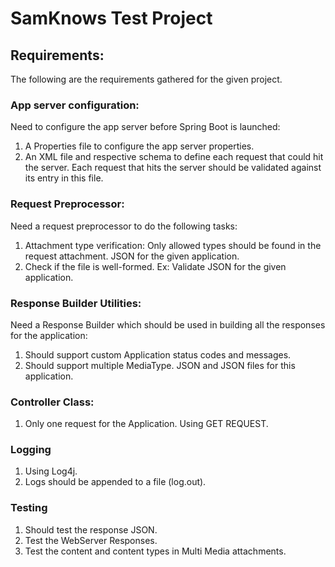 # SamKnows Test Project

## Requirements:
The following are the requirements gathered for the given project.

### App server configuration:
Need to configure the app server before Spring Boot is launched:
1) A Properties file to configure the app server properties.
2) An XML file and respective schema to define each request that could hit the server. Each request that hits the server should be validated against its entry in this file.

### Request Preprocessor:
Need a request preprocessor to do the following tasks:
1) Attachment type verification: Only allowed types should be found in the request attachment. JSON for the given application.
2) Check if the file is well-formed. Ex: Validate JSON for the given application.

### Response Builder Utilities:
Need a Response Builder which should be used in building all the responses for the application:
1) Should support custom Application status codes and messages.
2) Should support multiple MediaType. JSON and JSON files for this application.

### Controller Class:
1) Only one request for the Application. Using GET REQUEST.

### Logging
1) Using Log4j.
2) Logs should be appended to a file (log.out).

### Testing
1) Should test the response JSON.
2) Test the WebServer Responses.
3) Test the content and content types in Multi Media attachments.


